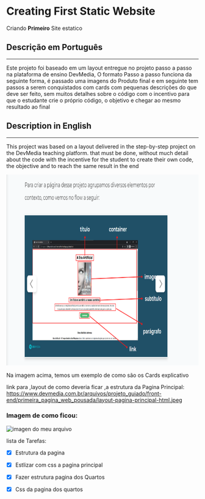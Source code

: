 # Creating First Static Website
 Criando **Primeiro** Site estatico
 <meta name="viewport" content="width=device-width, initial-scale=1.0">

## Descrição em Português

_________________________
  Este projeto foi baseado em um layout entregue no projeto passo a passo na plataforma de ensino DevMedia, O formato Passo a passo  funciona da seguinte forma, é passado uma imagens do Produto final e em seguinte tem passos a serem conquistados com cards com pequenas descrições do que deve ser feito, sem muitos detalhes sobre o código com o incentivo para que o estudante crie o próprio código, o objetivo e chegar ao mesmo resultado ao final

  ## Description in English

  _________________________
This project was based on a layout delivered in the step-by-step project on the DevMedia teaching platform. that must be done, without much detail about the code with the incentive for the student to create their own code, the objective and to reach the same result in the end

<img src="assets/2022-07-03.png" height="500px" width="700px" alt="DevMedia exercício" title="exercício">

 Na imagem acima, temos um exemplo de como são os Cards explicativo


link para ,layout de como deveria ficar ,a estrutura da Pagina Principal:
<https://www.devmedia.com.br/arquivos/projeto_guiado/front-end/primeira_pagina_web_pousada/layout-pagina-principal-html.jpeg>

### Imagem de como ficou:

<img src="assets/My%20first%20website.gif" alt="imagen do meu arquivo " title="Meu primeiro site" heigth="700px" width="800"/>

 lista de Tarefas:

- [x] Estrutura da pagina 
- [X] Estlizar com css a pagina principal
- [X] Fazer estrutura pagina dos Quartos
- [X] Css da pagina dos quartos
 

